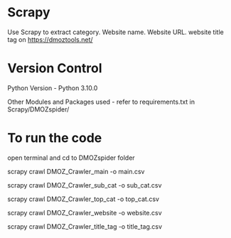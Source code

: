 # Scrapy
Use Scrapy to extract category. Website name. Website URL. website title tag on https://dmoztools.net/

# Version Control
Python Version - Python 3.10.0

Other Modules and Packages used - refer to requirements.txt in Scrapy/DMOZspider/

# To run the code
open terminal and cd to DMOZspider folder

scrapy crawl DMOZ_Crawler_main -o main.csv

scrapy crawl DMOZ_Crawler_sub_cat -o sub_cat.csv

scrapy crawl DMOZ_Crawler_top_cat -o top_cat.csv

scrapy crawl DMOZ_Crawler_website -o website.csv

scrapy crawl DMOZ_Crawler_title_tag -o title_tag.csv
